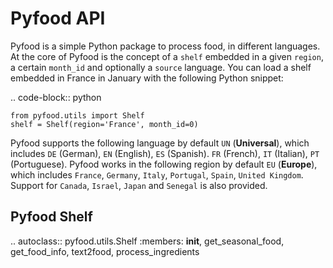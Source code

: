 Pyfood API
==========

Pyfood is a simple Python package to process food, in different languages. At the core of Pyfood is the concept of a ``shelf`` embedded in a given ``region``, a certain ``month_id`` and optionally a ``source`` language.
You can load a shelf embedded in France in January with the following Python snippet:

.. code-block:: python
    
    from pyfood.utils import Shelf
    shelf = Shelf(region='France', month_id=0) 

Pyfood supports the following language by default ``UN`` (**Universal**), which includes ``DE`` (German), ``EN`` (English), ``ES`` (Spanish). ``FR`` (French), ``IT`` (Italian), ``PT`` (Portuguese). Pyfood works in the following region by default ``EU`` (**Europe**), which includes ``France``, ``Germany``, ``Italy``, ``Portugal``, ``Spain``, ``United Kingdom``. Support for ``Canada``, ``Israel``, ``Japan`` and ``Senegal`` is also provided.

Pyfood Shelf
-------------

.. autoclass:: pyfood.utils.Shelf
	:members: __init__, get_seasonal_food, get_food_info, text2food, process_ingredients
